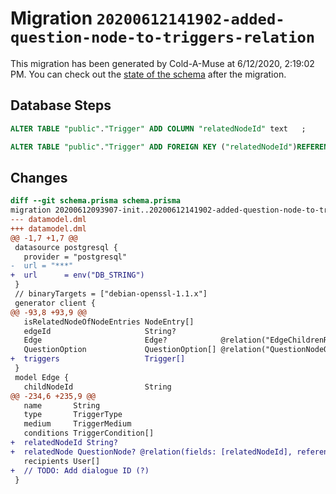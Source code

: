 # Migration `20200612141902-added-question-node-to-triggers-relation`

This migration has been generated by Cold-A-Muse at 6/12/2020, 2:19:02 PM.
You can check out the [state of the schema](./schema.prisma) after the migration.

## Database Steps

```sql
ALTER TABLE "public"."Trigger" ADD COLUMN "relatedNodeId" text   ;

ALTER TABLE "public"."Trigger" ADD FOREIGN KEY ("relatedNodeId")REFERENCES "public"."QuestionNode"("id") ON DELETE SET NULL  ON UPDATE CASCADE
```

## Changes

```diff
diff --git schema.prisma schema.prisma
migration 20200612093907-init..20200612141902-added-question-node-to-triggers-relation
--- datamodel.dml
+++ datamodel.dml
@@ -1,7 +1,7 @@
 datasource postgresql {
   provider = "postgresql"
-  url = "***"
+  url      = env("DB_STRING")
 }
 // binaryTargets = ["debian-openssl-1.1.x"]
 generator client {
@@ -93,8 +93,9 @@
   isRelatedNodeOfNodeEntries NodeEntry[]
   edgeId                     String?
   Edge                       Edge?            @relation("EdgeChildrenRelation", fields: [edgeId], references: [id])
   QuestionOption             QuestionOption[] @relation("QuestionNodeOptions")
+  triggers                   Trigger[]
 }
 model Edge {
   childNodeId                String
@@ -234,6 +235,9 @@
   name       String
   type       TriggerType
   medium     TriggerMedium
   conditions TriggerCondition[]
+  relatedNodeId String?
+  relatedNode QuestionNode? @relation(fields: [relatedNodeId], references: [id])
   recipients User[]
+  // TODO: Add dialogue ID (?)
 }
```


